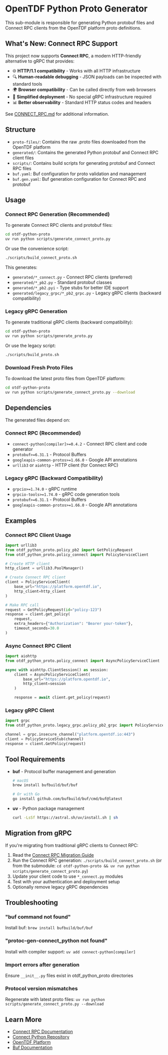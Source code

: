 # OpenTDF Python Proto Generator

This sub-module is responsible for generating Python protobuf files and Connect RPC clients from the OpenTDF platform proto definitions.

## What's New: Connect RPC Support

This project now supports **Connect RPC**, a modern HTTP-friendly alternative to gRPC that provides:

- 🌐 **HTTP/1.1 compatibility** - Works with all HTTP infrastructure
- 🔍 **Human-readable debugging** - JSON payloads can be inspected with standard tools
- 🌍 **Browser compatibility** - Can be called directly from web browsers
- 🚀 **Simplified deployment** - No special gRPC infrastructure required
- 📊 **Better observability** - Standard HTTP status codes and headers

See [CONNECT_RPC.md](../docs/CONNECT_RPC.md) for additional information.

## Structure

- `proto-files/`: Contains the raw .proto files downloaded from the OpenTDF platform
- `generated/`: Contains the generated Python protobuf and Connect RPC client files
- `scripts/`: Contains build scripts for generating protobuf and Connect RPC files
- `buf.yaml`: Buf configuration for proto validation and management
- `buf.gen.yaml`: Buf generation configuration for Connect RPC and protobuf

## Usage

### Connect RPC Generation (Recommended)

To generate Connect RPC clients and protobuf files:

```bash
cd otdf-python-proto
uv run python scripts/generate_connect_proto.py
```

Or use the convenience script:

```bash
./scripts/build_connect_proto.sh
```

This generates:
- `generated/*_connect.py` - Connect RPC clients (preferred)
- `generated/*_pb2.py` - Standard protobuf classes
- `generated/*_pb2.pyi` - Type stubs for better IDE support
- `generated/legacy_grpc/*_pb2_grpc.py` - Legacy gRPC clients (backward compatibility)

### Legacy gRPC Generation

To generate traditional gRPC clients (backward compatibility):

```bash
cd otdf-python-proto
uv run python scripts/generate_proto.py
```

Or use the legacy script:

```bash
./scripts/build_proto.sh
```

### Download Fresh Proto Files

To download the latest proto files from OpenTDF platform:

```bash
cd otdf-python-proto
uv run python scripts/generate_connect_proto.py --download
```

## Dependencies

The generated files depend on:

### Connect RPC (Recommended)
- `connect-python[compiler]>=0.4.2` - Connect RPC client and code generator
- `protobuf>=6.31.1` - Protocol Buffers
- `googleapis-common-protos>=1.66.0` - Google API annotations
- `urllib3` or `aiohttp` - HTTP client (for Connect RPC)

### Legacy gRPC (Backward Compatibility)
- `grpcio>=1.74.0` - gRPC runtime
- `grpcio-tools>=1.74.0` - gRPC code generation tools
- `protobuf>=6.31.1` - Protocol Buffers
- `googleapis-common-protos>=1.66.0` - Google API annotations

## Examples

### Connect RPC Client Usage

```python
import urllib3
from otdf_python_proto.policy_pb2 import GetPolicyRequest
from otdf_python_proto.policy_connect import PolicyServiceClient

# Create HTTP client
http_client = urllib3.PoolManager()

# Create Connect RPC client
client = PolicyServiceClient(
    base_url="https://platform.opentdf.io",
    http_client=http_client
)

# Make RPC call
request = GetPolicyRequest(id="policy-123")
response = client.get_policy(
    request,
    extra_headers={"Authorization": "Bearer your-token"},
    timeout_seconds=30.0
)
```

### Async Connect RPC Client

```python
import aiohttp
from otdf_python_proto.policy_connect import AsyncPolicyServiceClient

async with aiohttp.ClientSession() as session:
    client = AsyncPolicyServiceClient(
        base_url="https://platform.opentdf.io",
        http_client=session
    )

    response = await client.get_policy(request)
```

### Legacy gRPC Client

```python
import grpc
from otdf_python_proto.legacy_grpc.policy_pb2_grpc import PolicyServiceStub

channel = grpc.insecure_channel("platform.opentdf.io:443")
client = PolicyServiceStub(channel)
response = client.GetPolicy(request)
```

## Tool Requirements

- **buf** - Protocol buffer management and generation
  ```bash
  # macOS
  brew install bufbuild/buf/buf

  # Or with Go
  go install github.com/bufbuild/buf/cmd/buf@latest
  ```

- **uv** - Python package management
  ```bash
  curl -LsSf https://astral.sh/uv/install.sh | sh
  ```

## Migration from gRPC

If you're migrating from traditional gRPC clients to Connect RPC:

1. Read the [Connect RPC Migration Guide](../docs/CONNECT_RPC.md)
2. Run the Connect RPC generation: `./scripts/build_connect_proto.sh` (or from the submodule: `cd otdf-python-proto && uv run python scripts/generate_connect_proto.py`)
3. Update your client code to use `*_connect.py` modules
4. Test with your authentication and deployment setup
5. Optionally remove legacy gRPC dependencies

## Troubleshooting

### "buf command not found"
Install buf: `brew install bufbuild/buf/buf`

### "protoc-gen-connect_python not found"
Install with compiler support: `uv add connect-python[compiler]`

### Import errors after generation
Ensure `__init__.py` files exist in otdf_python_proto directories

### Protocol version mismatches
Regenerate with latest proto files: `uv run python scripts/generate_connect_proto.py --download`

## Learn More

- [Connect RPC Documentation](https://connectrpc.com/docs/)
- [Connect Python Repository](https://github.com/connectrpc/connect-python)
- [OpenTDF Platform](https://github.com/opentdf/platform)
- [Buf Documentation](https://buf.build/docs/)
